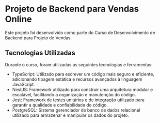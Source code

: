# Projeto de Backend para Vendas Online

Este projeto foi desenvolvido como parte do Curso de Desenvolvimento de Backend para Projeto de Vendas.

## Tecnologias Utilizadas

Durante o curso, foram utilizadas as seguintes tecnologias e ferramentas:

- TypeScript: Utilizado para escrever um código mais seguro e eficiente, adicionando tipagem estática e recursos avançados à linguagem JavaScript.
- NestJS: Framework utilizado para construir uma arquitetura modular e escalável, facilitando a organização e manutenção do código.
- Jest: Framework de testes unitários e de integração utilizado para garantir a qualidade e confiabilidade do código.
- PostgreSQL: Sistema gerenciador de banco de dados relacional utilizado para armazenar e manipular os dados do projeto.
